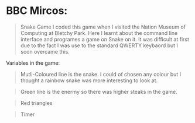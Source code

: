 # BBC Mircos:
>Snake Game
> I coded this game when I visited the Nation Museum of Computing at Bletchy Park.
> Here I learnt about the command line interface and programes a game on Snake on it.
> It was difficult at first due to the fact I was use to the standard QWERTY keybaord but I soon overcame this.

Variables in the game:
  >Mutli-Coloured line is the snake. I could of chosen any colour but I thought a rainbow snake was more interesting to look at.

  >Green line is the enermy so there was higher steaks in the game. 

  >Red triangles

  >Timer
